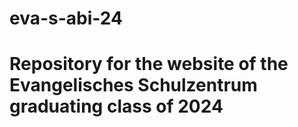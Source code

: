 # eva-s-abi-24

# Repository for the website of the Evangelisches Schulzentrum graduating class of 2024
